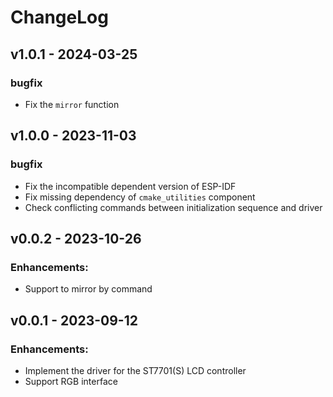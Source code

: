 # ChangeLog

## v1.0.1 - 2024-03-25

### bugfix

* Fix the `mirror` function

## v1.0.0 - 2023-11-03

### bugfix

* Fix the incompatible dependent version of ESP-IDF
* Fix missing dependency of `cmake_utilities` component
* Check conflicting commands between initialization sequence and driver

## v0.0.2 - 2023-10-26

### Enhancements:

* Support to mirror by command

## v0.0.1 - 2023-09-12

### Enhancements:

* Implement the driver for the ST7701(S) LCD controller
* Support RGB interface
